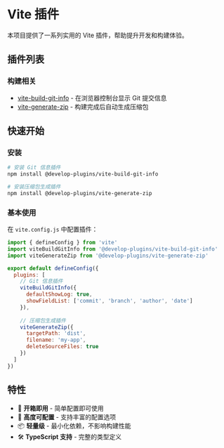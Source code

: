 # Vite 插件

本项目提供了一系列实用的 Vite 插件，帮助提升开发和构建体验。

## 插件列表

### 构建相关

- [vite-build-git-info](./vite-build-git-info.md) - 在浏览器控制台显示 Git 提交信息
- [vite-generate-zip](./vite-generate-zip.md) - 构建完成后自动生成压缩包

## 快速开始

### 安装

```bash
# 安装 Git 信息插件
npm install @develop-plugins/vite-build-git-info

# 安装压缩包生成插件
npm install @develop-plugins/vite-generate-zip
```

### 基本使用

在 `vite.config.js` 中配置插件：

```javascript
import { defineConfig } from 'vite'
import viteBuildGitInfo from '@develop-plugins/vite-build-git-info'
import viteGenerateZip from '@develop-plugins/vite-generate-zip'

export default defineConfig({
  plugins: [
    // Git 信息插件
    viteBuildGitInfo({
      defaultShowLog: true,
      showFieldList: ['commit', 'branch', 'author', 'date']
    }),
    
    // 压缩包生成插件
    viteGenerateZip({
      targetPath: 'dist',
      filename: 'my-app',
      deleteSourceFiles: true
    })
  ]
})
```

## 特性

- 🚀 **开箱即用** - 简单配置即可使用
- 🔧 **高度可配置** - 支持丰富的配置选项
- 📦 **轻量级** - 最小化依赖，不影响构建性能
- 🛠️ **TypeScript 支持** - 完整的类型定义